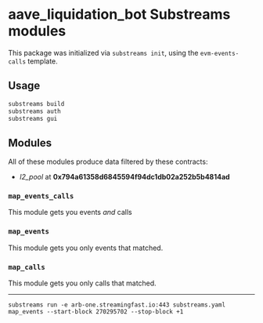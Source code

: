 # aave_liquidation_bot Substreams modules

This package was initialized via `substreams init`, using the `evm-events-calls` template.

## Usage

```bash
substreams build
substreams auth
substreams gui
```

## Modules

All of these modules produce data filtered by these contracts:
- _l2_pool_ at **0x794a61358d6845594f94dc1db02a252b5b4814ad**
### `map_events_calls`

This module gets you events _and_ calls


### `map_events`

This module gets you only events that matched.



### `map_calls`

This module gets you only calls that matched.


---

```
substreams run -e arb-one.streamingfast.io:443 substreams.yaml map_events --start-block 270295702 --stop-block +1
```